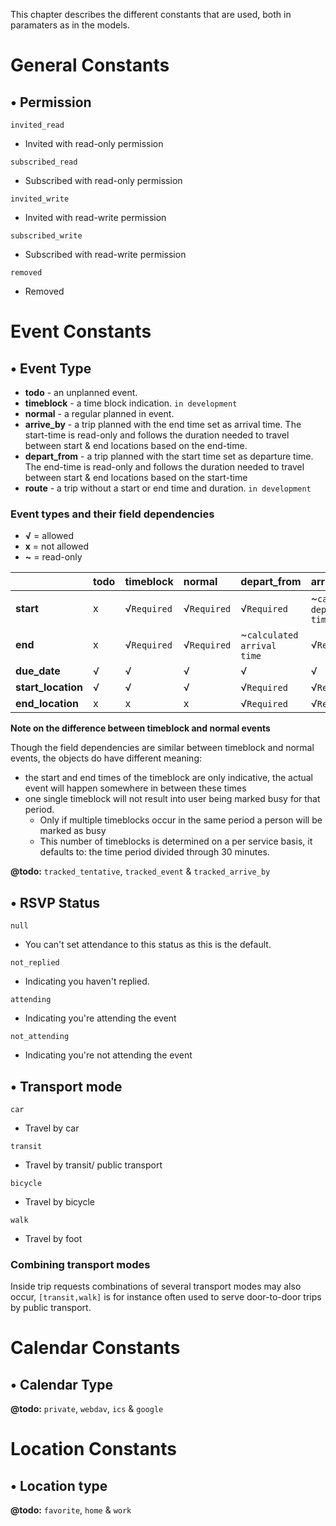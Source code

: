 This chapter describes the different constants that are used, both in paramaters as in the models.

# General Constants

## • Permission

``invited_read``

* Invited with read-only permission

``subscribed_read``

* Subscribed with read-only permission

``invited_write`` 

* Invited with read-write permission

``subscribed_write``

* Subscribed with read-write permission

``removed``

* Removed


# Event Constants

## • Event Type

* **todo** - an unplanned event.
* **timeblock** - a time block indication. `in development`
* **normal** - a regular planned in event.
* **arrive_by** - a trip planned with the end time set as arrival time. The start-time is read-only and follows the duration needed to travel between start & end locations based on the end-time.
* **depart_from** - a trip planned with the start time set as departure time. The end-time is read-only and follows the duration needed to travel between start & end locations based on the start-time
* **route** - a trip without a start or end time and duration. `in development`

### Event types and their field dependencies

* **√** = allowed
* **x** = not allowed
* **~** = read-only

|                   | todo          | timeblock       | normal        | depart_from                             | arrive_by                                 | route                                 |
|:-------------     |:------------- |:-------------   |:------------- |:--------------------------------------  |:--------------------------------------    |:--------------------------------------|
| **start**         | x             | √`Required`     | √`Required`   | √`Required`                             | ~`calculated departure time`              | x                                     |
| **end**           | x             | √`Required`     | √`Required`   | ~`calculated arrival time`              | √`Required`                               | x                                     |
| **due_date**      | √             | √               | √             | √                                       | √                                         | √                                     |
| **start_location**| √             | √               | √             | √`Required`                             | √`Required`                               | √`Required`                           |
| **end_location**  | x             | x               | x             | √`Required`                             | √`Required`                               | √`Required`                           |

**Note on the difference between timeblock and normal events**

Though the field dependencies are similar between timeblock and normal events, the objects do have different meaning: 

* the start and end times of the timeblock are only indicative, the actual event will happen somewhere in between these times
* one single timeblock will not result into user being marked busy for that period. 
    * Only if multiple timeblocks occur in the same period a person will be marked as busy
    * This number of timeblocks is determined on a per service basis, it defaults to: the time period divided through 30 minutes.

**@todo:** ``tracked_tentative``, ``tracked_event`` & ``tracked_arrive_by``

## • RSVP Status

``null``

* You can't set attendance to this status as this is the default.

``not_replied``

* Indicating you haven't replied.

``attending``

* Indicating you're attending the event

``not_attending``

* Indicating you're not attending the event

## • Transport mode

``car``

* Travel by car

``transit``

* Travel by transit/ public transport

``bicycle``

* Travel by bicycle

``walk``

* Travel by foot

### Combining transport modes

Inside trip requests combinations of several transport modes may also occur, `[transit,walk]` is for instance often used to serve door-to-door trips by public transport.

# Calendar Constants

## • Calendar Type

**@todo:** ``private``, ``webdav``, ``ics`` & ``google``


# Location Constants

## • Location type

**@todo:** ``favorite``, ``home`` & ``work``

